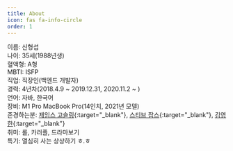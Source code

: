 ```yaml
---
title: About
icon: fas fa-info-circle
order: 1
---
```


이름: 신형섭<br>
나이: 35세(1988년생)<br>
혈액형: A형<br>
MBTI: ISFP<br>
직업: 직장인(백엔드 개발자)<br>
경력: 4년차(2018.4.9 ~ 2019.12.31, 2020.11.2 ~ )<br>
언어: 자바, 한국어<br>
장비: M1 Pro MacBook Pro(14인치, 2021년 모델)<br>
존경하는분: [제임스 고슬링](https://ko.wikipedia.org/wiki/%EC%A0%9C%EC%9E%84%EC%8A%A4_%EA%B3%A0%EC%8A%AC%EB%A7%81){:target="_blank"}, [스티브 잡스](https://ko.wikipedia.org/wiki/%EC%8A%A4%ED%8B%B0%EB%B8%8C_%EC%9E%A1%EC%8A%A4){:target="_blank"}, [김영한](https://www.inflearn.com/users/@yh){:target="_blank"} <br>
취미: 롤, 카러플, 드라마보기<br>
특기: 열심히 사는 상상하기 ㅎ.ㅎ<br>
